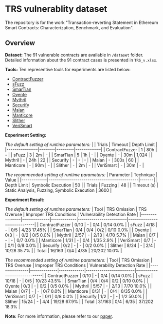# TRS vulnerablity dataset
The repository is for the work "Transaction-reverting Statement in Ethereum Smart Contracts: Characterization, Benchmark, and Evaluation".

## Overview
**Dataset:** The 91 vulnerable contracts are available in `/dataset` folder. Detailed information about the 91 contract cases is presented in `TRS_v.xlsx`.

**Tools:** Ten representive tools for experiments are listed below:
* [ContractFuzzer](https://github.com/gongbell/ContractFuzzer)
* [sFuzz](https://github.com/duytai/sFuzz)
* [SmarTian](https://github.com/SoftSec-KAIST/Smartian)
* [Oyente](https://github.com/enzymefinance/oyente)
* [Mythril](https://github.com/ConsenSys/mythril)
* [Securify](https://github.com/eth-sri/securify)
* [Maian](https://github.com/ivicanikolicsg/MAIAN)
* [Manticore](https://github.com/trailofbits/manticore)
* [Slither](https://github.com/crytic/slither)
* [VeriSmart](https://github.com/kupl/VeriSmart-public)

**Experiment Setting:**

*The default setting of runtime parameters:*
|                | Trials | Timeout | Depth Limit |
|----------------|--------|---------|-------------|
| ContractFuzzer | 1      | 80h     | -           |
| sFuzz          | 3      | 2m      | -           |
| SmarTian       | 5      | 1h      | -          |
| Oyente         | -      | 30m     | 1,024       |
| Mythril        | -      | 24h     | 22          |
| Securify       | -      | -       | -           |
| Maian          | -      | 300s    | 60          |
| Manticore      | -      | 90m     | -           |
| Slither        | -      | 2m      | -           |
| VeriSmart      | -      | 30m     | -           |



*The recommended setting of runtime parameters:*
| Parameter   | Technique                                    | Value |
|-------------|----------------------------------------------|-------|
| Depth Limit | Symbolic Execution                           | 50    |
| Trials      | Fuzzing                                      | 48    |
| Timeout (s) | Static Analysis, Fuzzing, Symbolic Execution | 3600  |

**Experiment Result:**

*The default setting of runtime parameters:*
| Tool           | TRS Omission | TRS Overuse | Improper TRS Conditions | Vulnerability Detection Rate |
|----------------|--------------|-------------|-------------------------|------------------------------|
| ContractFuzzer | 0/10         | -           | 0/4                     | 0/14 0.0%                    |
| sFuzz          | 4/18         | -           | 0/5                     | 4/23 17.45%                  |
| SmarTian       | 0/4          | 0/4         | 0/2                     | 0/10 0.0%                    |
| Oyente         | 0/3          | -           | 0/2                     | 0/5 0.0%                     |
| Mythril        | 2/57         | -           | 2/13                    | 4/70 5.7%                    |
| Maian          | 0/7          | -           | -                       | 0/7 0.0%                     |
| Manticore      | 1/31         | -           | 0/4                     | 1/35 2.9%                    |
| VeriSmart      | 0/7          | -           | 0/1                     | 0/8 0.0%                     |
| Securify       | 0/2          | -           | -                       | 0/2 0.0%                     |
| Slither        | 8/24         | -           | 2/4                     | 10/28 35.7%                  |
| Total          | 16/163       | 0/4         | 4/35                    | 20/202 10.0%                 |

*The recommended setting of runtime parameters:*
| Tool           | TRS Omission | TRS Overuse | Improper TRS Conditions | Vulnerability Detection Rate |
|----------------|--------------|-------------|-------------------------|------------------------------|
| ContractFuzzer | 0/10         | -           | 0/4                     | 0/14 0.0%                    |
| sFuzz          | 10/18        | -           | 0/5                     | 10/23 43.5%                  |
| SmarTian       | 0/4          | 0/4         | 0/2                     | 0/10 0.0%                    |
| Oyente         | 0/3          | -           | 0/2                     | 0/5 0.0%                     |
| Mythril        | 5/57         | -           | 2/13                    | 7/70 10.0%                   |
| Maian          | 0/7          | -           | -                       | 0/7 0.0%                     |
| Manticore      | 0/31         | -           | 0/4                     | 0/35 0.0%                    |
| VeriSmart      | 0/7          | -           | 0/1                     | 0/8 0.0%                     |
| Securify       | 1/2          | -           | -                       | 1/2 50.0%                    |
| Slither        | 15/24        | -           | 4/4                     | 19/28 67.9%                  |
| Total          | 31/163       | 0/4         | 6/35                    | 37/202 18.3%                 |


**Note:** For more information, please refer to our [paper]().